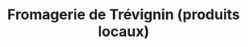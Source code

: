 ---
title: "Fromagerie de Trévignin (produits locaux)"
url: /trevignin/fromagerie-de-trevignin-produits-locaux/
shop: Käse
---